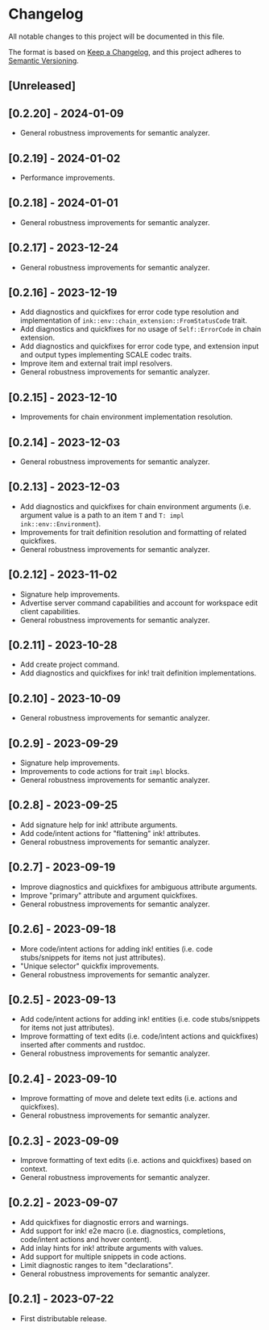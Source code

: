 # Changelog

All notable changes to this project will be documented in this file.

The format is based on [Keep a Changelog](https://keepachangelog.com/en/1.0.0/),
and this project adheres to [Semantic Versioning](https://semver.org/spec/v2.0.0.html).

## [Unreleased]

## [0.2.20] - 2024-01-09

- General robustness improvements for semantic analyzer.

## [0.2.19] - 2024-01-02

- Performance improvements.

## [0.2.18] - 2024-01-01

- General robustness improvements for semantic analyzer.

## [0.2.17] - 2023-12-24

- General robustness improvements for semantic analyzer.

## [0.2.16] - 2023-12-19

- Add diagnostics and quickfixes for error code type resolution and implementation of `ink::env::chain_extension::FromStatusCode` trait.
- Add diagnostics and quickfixes for no usage of `Self::ErrorCode` in chain extension.
- Add diagnostics and quickfixes for error code type, and extension input and output types implementing SCALE codec traits.
- Improve item and external trait impl resolvers.
- General robustness improvements for semantic analyzer.

## [0.2.15] - 2023-12-10

- Improvements for chain environment implementation resolution.

## [0.2.14] - 2023-12-03

- General robustness improvements for semantic analyzer.

## [0.2.13] - 2023-12-03

- Add diagnostics and quickfixes for chain environment arguments (i.e. argument value is a path to an item `T` and `T: impl ink::env::Environment`).
- Improvements for trait definition resolution and formatting of related quickfixes.
- General robustness improvements for semantic analyzer.

## [0.2.12] - 2023-11-02

- Signature help improvements.
- Advertise server command capabilities and account for workspace edit client capabilities.
- General robustness improvements for semantic analyzer.

## [0.2.11] - 2023-10-28

- Add create project command.
- Add diagnostics and quickfixes for ink! trait definition implementations.

## [0.2.10] - 2023-10-09

- General robustness improvements for semantic analyzer.

## [0.2.9] - 2023-09-29

- Signature help improvements.
- Improvements to code actions for trait `impl` blocks.
- General robustness improvements for semantic analyzer.

## [0.2.8] - 2023-09-25

- Add signature help for ink! attribute arguments.
- Add code/intent actions for "flattening" ink! attributes.
- General robustness improvements for semantic analyzer.

## [0.2.7] - 2023-09-19

- Improve diagnostics and quickfixes for ambiguous attribute arguments.
- Improve "primary" attribute and argument quickfixes.
- General robustness improvements for semantic analyzer.

## [0.2.6] - 2023-09-18

- More code/intent actions for adding ink! entities (i.e. code stubs/snippets for items not just attributes).
- "Unique selector" quickfix improvements.
- General robustness improvements for semantic analyzer.

## [0.2.5] - 2023-09-13

- Add code/intent actions for adding ink! entities (i.e. code stubs/snippets for items not just attributes).
- Improve formatting of text edits (i.e. code/intent actions and quickfixes) inserted after comments and rustdoc.
- General robustness improvements for semantic analyzer.

## [0.2.4] - 2023-09-10

- Improve formatting of move and delete text edits (i.e. actions and quickfixes).
- General robustness improvements for semantic analyzer.

## [0.2.3] - 2023-09-09

- Improve formatting of text edits (i.e. actions and quickfixes) based on context.
- General robustness improvements for semantic analyzer.

## [0.2.2] - 2023-09-07

- Add quickfixes for diagnostic errors and warnings.
- Add support for ink! e2e macro (i.e. diagnostics, completions, code/intent actions and hover content).
- Add inlay hints for ink! attribute arguments with values.
- Add support for multiple snippets in code actions.
- Limit diagnostic ranges to item "declarations".
- General robustness improvements for semantic analyzer.

## [0.2.1] - 2023-07-22

- First distributable release.

